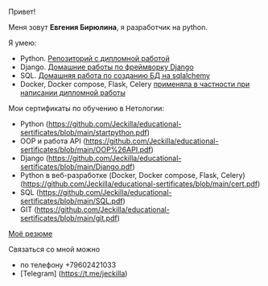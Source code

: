 Привет!

Меня зовут **Евгения Бирюлина**, я разработчик на python.

Я умею:

- Python. [Репозиторий с дипломной работой](https://github.com/Jeckilla/diplom3)
- Django. [Домашние работы по фреймворку Django](https://github.com/Jeckilla/HW_django_1)
- SQL. [Домашняя работа по созданию БД на sqlalchemy](https://github.com/Jeckilla/Bookstores)
- Docker, Docker compose, Flask, Celery [применяла в частности при написании дипломной работы](https://github.com/Jeckilla/diplom3/blob/b739f0b5f1044239aa277356f458f806662b9464/orders/backend/tasks.py)

Мои сертификаты по обучению в Нетологии:

- Python (https://github.com/Jeckilla/educational-sertificates/blob/main/startpython.pdf)
- OOP и работа API (https://github.com/Jeckilla/educational-sertificates/blob/main/OOP%26API.pdf)
- Django (https://github.com/Jeckilla/educational-sertificates/blob/main/Django.pdf)
- Python в веб-разработке (Docker, Docker compose, Flask, Celery) (https://github.com/Jeckilla/educational-sertificates/blob/main/cert.pdf)
- SQL (https://github.com/Jeckilla/educational-sertificates/blob/main/SQL.pdf)
- GIT (https://github.com/Jeckilla/educational-sertificates/blob/main/git.pdf)

[Моё резюме](https://github.com/Jeckilla/educational-sertificates/blob/main/Резюме%20Бирюлина%20Е.И.%20Python%20веб-разработчик.docx)

Связаться со мной можно 
- по телефону +79602421033
- [Telegram] (https://t.me/jeckilla)
